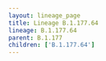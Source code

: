 ```yaml
---
layout: lineage_page
title: Lineage B.1.177.64
lineage: B.1.177.64
parent: B.1.177
children: ['B.1.177.64']
---
```

